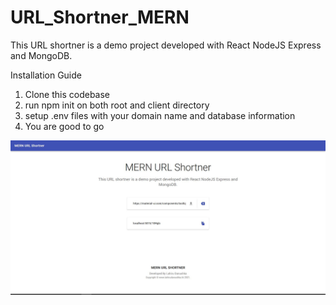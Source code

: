 # URL_Shortner_MERN
This URL shortner is a demo project developed with React NodeJS Express and MongoDB.

Installation Guide

01. Clone this codebase
02. run npm init on both root and client directory
03. setup .env files with your domain name and database information
04. You are good to go

![Image of Yaktocat](https://raw.githubusercontent.com/lahirudanushka/URL_Shortner_MERN/main/Capture.JPG)
